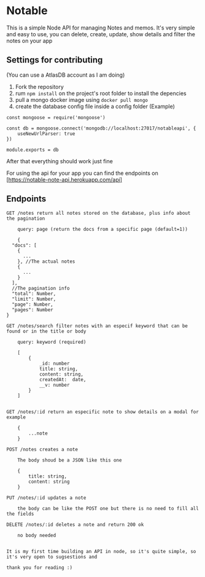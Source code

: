 # Notable

This is a simple Node API for managing Notes and memos.
It's very simple and easy to use, you can delete, create, update, show details and filter the notes on your app

## Settings for contributing

(You can use a AtlasDB account as I am doing)

1. Fork the repository
2. rum `npm install` on the project's root folder to install the depencies
3. pull a mongo docker image using `docker pull mongo`
4. create the database config file inside a config folder (Example)

```
const mongoose = require('mongoose')

const db = mongoose.connect('mongodb://localhost:27017/notableapi', {
    useNewUrlParser: true
})

module.exports = db

```
After that everything should work just fine



For using the api for your app you can find the endpoints on [https://notable-note-api.herokuapp.com/api]



## Endpoints
```
GET /notes return all notes stored on the database, plus info about the pagination

    query: page (return the docs from a specific page (default=1))

    {
  "docs": [
    {
      ...
    }, //The actual notes
    {
      ...
    }
  ],
  //The pagination info
  "total": Number,
  "limit": Number,
  "page": Number,
  "pages": Number
}

GET /notes/search filter notes with an especif keyword that can be found or in the title or body

    query: keyword (required)

    [
        {
            _id: number
            title: string,
            content: string,
            createdAt:  date,
            __v: number
        }
    ]


GET /notes/:id return an especific note to show details on a modal for example

    {
        ...note
    }

POST /notes creates a note 

    The body shoud be a JSON like this one

    {
        title: string,
        content: string
    }

PUT /notes/:id updates a note

    the body can be like the POST one but there is no need to fill all the fields

DELETE /notes/:id deletes a note and return 200 ok
    
    no body needed


It is my first time building an API in node, so it's quite simple, so it's very open to sugsestions and

thank you for reading :)